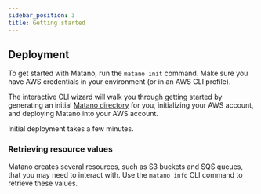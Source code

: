 ```yaml
---
sidebar_position: 3
title: Getting started
---
```


## Deployment

To get started with Matano, run the `matano init` command. Make sure you have AWS credentials in your environment (or in an AWS CLI profile).

The interactive CLI wizard will walk you through getting started by generating an initial [Matano directory](./matano-directory.md) for you, initializing your AWS account, and deploying Matano into your AWS account.

Initial deployment takes a few minutes.

### Retrieving resource values

Matano creates several resources, such as S3 buckets and SQS queues, that you may need to interact with. Use the `matano info` CLI command to retrieve these values.
